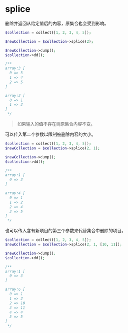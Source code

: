 # splice


删除并返回从给定值后的内容，原集合也会受到影响。


```php
$collection = collect([1, 2, 3, 4, 5]);

$newCollection = $collection->splice(2);

$newCollection->dump();
$collection->dd();

/**
array:3 [
  0 => 3
  1 => 4
  2 => 5
]

array:2 [
  0 => 1
  1 => 2
]
 */
```

> 如果输入的值不存在则原集合内容不变。


可以传入第二个参数以限制被删除内容的大小。

```php
$collection = collect([1, 2, 3, 4, 5]);
$newCollection = $collection->splice(2, 1);

$newCollection->dump();
$collection->dd();

/**
array:1 [
  0 => 3
]

array:4 [
  0 => 1
  1 => 2
  2 => 4
  3 => 5
]
 */
```

也可以传入含有新项目的第三个参数来代替集合中删除的项目。

```php
$collection = collect([1, 2, 3, 4, 5]);
$newCollection = $collection->splice(2, 1, [10, 11]);

$newCollection->dump();
$collection->dd();

/**
array:1 [
  0 => 3
]

array:6 [
  0 => 1
  1 => 2
  2 => 10
  3 => 11
  4 => 4
  5 => 5
]
 */
```
